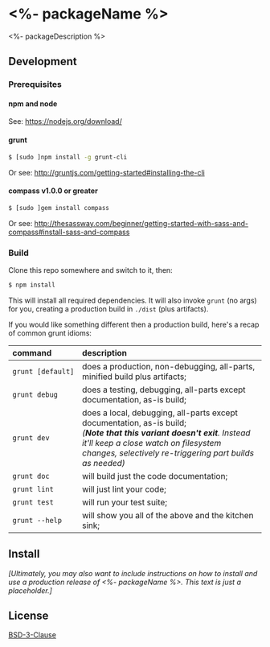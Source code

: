 # <%- packageName %>

<%- packageDescription %>


## Development

### Prerequisites

#### npm and node

See: https://nodejs.org/download/

#### grunt

```bash
$ [sudo ]npm install -g grunt-cli
```

Or see: http://gruntjs.com/getting-started#installing-the-cli

#### compass v1.0.0 or greater

```bash
$ [sudo ]gem install compass
```

Or see: http://thesassway.com/beginner/getting-started-with-sass-and-compass#install-sass-and-compass 


### Build

Clone this repo somewhere and switch to it, then:

```bash
$ npm install
```

This will install all required dependencies. It will also invoke `grunt` (no args) for you, creating a production build in `./dist` (plus artifacts).

If you would like something different then a production build, here's a recap of common grunt idioms:

command           | description
:--               |:--
`grunt [default]` | does a production, non-debugging, all-parts, minified build plus artifacts;
`grunt debug`     | does a testing, debugging, all-parts except documentation, as-is build;
`grunt dev`       | does a local, debugging, all-parts except documentation, as-is build; <br>_(**Note that this variant doesn't exit**. Instead it'll keep a close watch on filesystem changes, selectively re-triggering part builds as needed)_
`grunt doc`       | will build just the code documentation;
`grunt lint`      | will just lint your code;
`grunt test`      | will run your test suite;
`grunt --help`    | will show you all of the above and the kitchen sink;


## Install 

_\[Ultimately, you may also want to include instructions on how to install and use a production release of *<%- packageName %>*. This text is just a placeholder.\]_


## License

[BSD-3-Clause](LICENSE)
